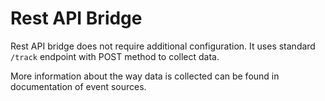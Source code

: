 # Rest API Bridge

Rest API bridge does not require additional configuration. It uses standard `/track` endpoint with POST method to
collect data. 

More information about the way data is collected can be found in documentation of event sources.
